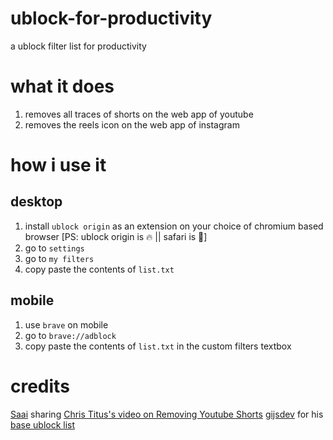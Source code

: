# ublock-for-productivity
a ublock filter list for productivity

# what it does
1. removes all traces of shorts on the web app of youtube
2. removes the reels icon on the web app of instagram

# how i use it
## desktop
1. install `ublock origin` as an extension on your choice of chromium based browser [PS: ublock origin is 🔥 || safari is 💩]
2. go to `settings`
3. go to `my filters`
4. copy paste the contents of `list.txt`
   
## mobile
1. use `brave` on mobile
2. go to `brave://adblock`
3. copy paste the contents of `list.txt` in the custom filters textbox

# credits
[Saai](https://github.com/saai-sudarsanan-d) sharing [Chris Titus's video on Removing Youtube Shorts](https://www.youtube.com/watch?v=Nfr0uIU2lDI)
[gijsdev](https://github.com/gijsdev) for his [base ublock list](https://github.com/gijsdev/ublock-hide-yt-shorts) 
